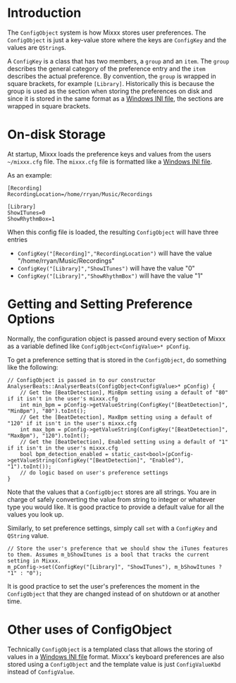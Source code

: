 # Introduction

The `ConfigObject` system is how Mixxx stores user preferences. The
`ConfigObject` is just a key-value store where the keys are `ConfigKey`
and the values are `QString`s.

A `ConfigKey` is a class that has two members, a `group` and an `item`.
The `group` describes the general category of the preference entry and
the `item` describes the actual preference. By convention, the `group`
is wrapped in square brackets, for example `[Library]`. Historically
this is because the group is used as the section when storing the
preferences on disk and since it is stored in the same format as a
[Windows INI file](http://en.wikipedia.org/wiki/INI_file), the sections
are wrapped in square brackets.

# On-disk Storage

At startup, Mixxx loads the preference keys and values from the users
`~/mixxx.cfg` file. The `mixxx.cfg` file is formatted like a [Windows
INI file](http://en.wikipedia.org/wiki/INI_file).

As an example:

    [Recording]
    RecordingLocation=/home/rryan/Music/Recordings
    
    [Library]
    ShowITunes=0
    ShowRhythmBox=1

When this config file is loaded, the resulting `ConfigObject` will have
three entries

  - `ConfigKey("[Recording]","RecordingLocation")` will have the value
    "/home/rryan/Music/Recordings"
  - `ConfigKey("[Library]","ShowITunes")` will have the value "0"
  - `ConfigKey("[Library]","ShowRhythmBox")` will have the value "1"

# Getting and Setting Preference Options

Normally, the configuration object is passed around every section of
Mixxx as a variable defined like `ConfigObject<ConfigValue>* pConfig`.

To get a preference setting that is stored in the `ConfigObject`, do
something like the following:

    // ConfigObject is passed in to our constructor
    AnalyserBeats::AnalyserBeats(ConfigObject<ConfigValue>* pConfig) {
        // Get the [BeatDetection], MinBpm setting using a default of "80" if it isn't in the user's mixxx.cfg
        int min_bpm = pConfig->getValueString(ConfigKey("[BeatDetection]", "MinBpm"), "80").toInt();
        // Get the [BeatDetection], MaxBpm setting using a default of "120" if it isn't in the user's mixxx.cfg
        int max_bpm = pConfig->getValueString(ConfigKey("[BeatDetection]", "MaxBpm"), "120").toInt();
        // Get the [BeatDetection], Enabled setting using a default of "1" if it isn't in the user's mixxx.cfg
        bool bpm_detection_enabled = static_cast<bool>(pConfig->getValueString(ConfigKey("[BeatDetection]", "Enabled"), "1").toInt());
        // do logic based on user's preference settings
    }

Note that the values that a `ConfigObject` stores are all strings. You
are in charge of safely converting the value from string to integer or
whatever type you would like. It is good practice to provide a default
value for all the values you look up.

Similarly, to set preference settings, simply call `set` with a
`ConfigKey` and `QString` value.

    // Store the user's preference that we should show the iTunes features to them. Assumes m_bShowItunes is a bool that tracks the current setting in Mixxx. 
    m_pConfig->set(ConfigKey("[Library]", "ShowITunes"), m_bShowItunes ? "1" : "0");

It is good practice to set the user's preferences the moment in the
`ConfigObject` that they are changed instead of on shutdown or at
another time.

# Other uses of ConfigObject

Technically `ConfigObject` is a templated class that allows the storing
of values in a [Windows INI file](http://en.wikipedia.org/wiki/INI_file)
format. Mixxx's keyboard preferences are also stored using a
`ConfigObject` and the template value is just `ConfigValueKbd` instead
of `ConfigValue`.
